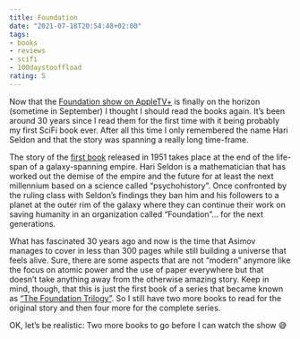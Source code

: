 ```yaml
---
title: Foundation
date: "2021-07-18T20:54:48+02:00"
tags:
- books
- reviews
- scifi
- 100daystooffload
rating: 5
---
```


Now that the [Foundation show on AppleTV+](https://tv.apple.com/at/show/foundation/umc.cmc.5983fipzqbicvrve6jdfep4x3) is finally on the horizon (sometime in September) I thought I should read the books again. It’s been around 30 years since I read them for the first time with it being probably my first SciFi book ever. After all this time I only remembered the name Hari Seldon and that the story was spanning a really long time-frame.

The story of the [first book](https://en.wikipedia.org/wiki/Foundation_series#Foundation_(1951)) released in 1951 takes place at the end of the life-span of a galaxy-spanning empire. Hari Seldon is a mathematician that has worked out the demise of the empire and the future for at least the next millennium based on a science called “psychohistory”.  Once confronted by the ruling class with Seldon’s findings they ban him and his followers to a planet at the outer rim of the galaxy where they can continue their work on saving humanity in an organization called “Foundation”... for the next generations.

What has fascinated 30 years ago and now is the time that Asimov manages to cover in less than 300 pages while still building a universe that feels alive. Sure, there are some aspects that are not “modern” anymore like the focus on atomic power and the use of paper everywhere but that doesn’t take anything away from the otherwise amazing story. Keep in mind, though, that this is just the first book of a series that became known as [“The Foundation Trilogy”](https://en.wikipedia.org/wiki/Foundation_series#Foundation_trilogy). So I still have two more books to read for the original story and then four more for the complete series.

OK, let’s be realistic: Two more books to go before I can watch the show 😅

